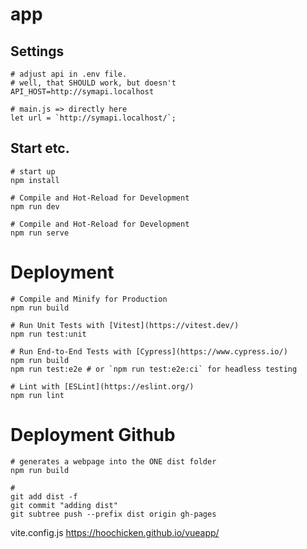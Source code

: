 # app

## Settings

~~~shell
# adjust api in .env file.
# well, that SHOULD work, but doesn't
API_HOST=http://symapi.localhost

# main.js => directly here
let url = `http://symapi.localhost/`;
~~~

## Start etc.

~~~shell
# start up 
npm install

# Compile and Hot-Reload for Development
npm run dev

# Compile and Hot-Reload for Development
npm run serve
~~~

# Deployment

~~~shell
# Compile and Minify for Production
npm run build

# Run Unit Tests with [Vitest](https://vitest.dev/)
npm run test:unit

# Run End-to-End Tests with [Cypress](https://www.cypress.io/)
npm run build
npm run test:e2e # or `npm run test:e2e:ci` for headless testing

# Lint with [ESLint](https://eslint.org/)
npm run lint
~~~

# Deployment Github

~~~shell
# generates a webpage into the ONE dist folder
npm run build 

# 
git add dist -f
git commit "adding dist"
git subtree push --prefix dist origin gh-pages
~~~

vite.config.js
https://hoochicken.github.io/vueapp/


